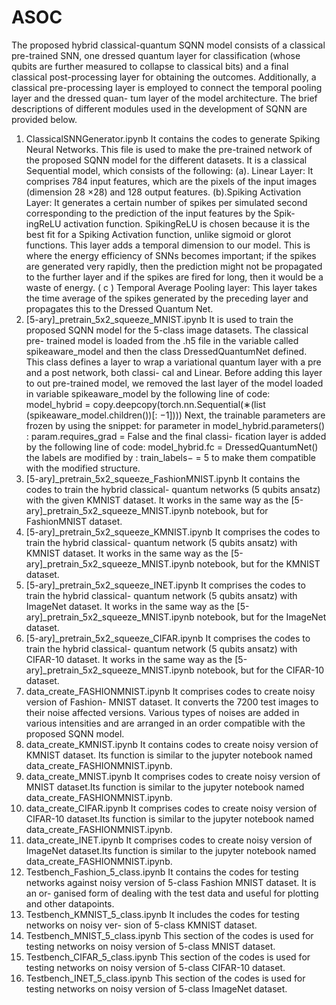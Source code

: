 # ASOC

The proposed hybrid classical-quantum
SQNN model consists of a classical pre-trained SNN, one
dressed quantum layer for classification (whose qubits are
further measured to collapse to classical bits) and a final
classical post-processing layer for obtaining the outcomes.
Additionally, a classical pre-processing layer is employed
to connect the temporal pooling layer and the dressed quan-
tum layer of the model architecture. The brief descriptions
of different modules used in the development of SQNN
are provided below.

1. ClassicalSNNGenerator.ipynb
It contains the codes to generate Spiking Neural
Networks. This file is used to make the pre-trained
network of the proposed SQNN model for the
different datasets. It is a classical Sequential
model, which consists of the following:
(a). Linear Layer: It comprises 784 input features,
which are the pixels of the input images (dimension
28 ×28) and 128 output features.
(b).Spiking Activation Layer: It generates a certain
number of spikes per simulated second corresponding
to the prediction of the input features by the Spik-
ingReLU activation function. SpikingReLU is chosen
because it is the best fit for a Spiking Activation
function, unlike sigmoid or glorot functions. This
layer adds a temporal dimension to our model. This 
is where the energy efficiency of SNNs becomes
important; if the spikes are generated very rapidly,
then the prediction might not be propagated to the
further layer and if the spikes are fired for long, then it
would be a waste of energy.
( c ) Temporal Average Pooling layer: This layer
takes the time average of the spikes generated by the
preceding layer and propagates this to the Dressed
Quantum Net.
2. [5-ary]_pretrain_5x2_squeeze_MNIST.ipynb
It is used to train the proposed SQNN model
for the 5-class image datasets. The classical pre-
trained model is loaded from the .h5 file in the
variable called spikeaware_model and then the
class DressedQuantumNet defined. This class
defines a layer to wrap a variational quantum
layer with a pre and a post network, both classi-
cal and Linear. Before adding this layer to out
pre-trained model, we removed the last layer of
the model loaded in variable spikeaware_model
by the following line of code: model_hybrid =
copy.deepcopy(torch.nn.Sequential(∗(list
(spikeaware_model.children())[: −1])))
Next, the trainable parameters are frozen
by using the snippet: for parameter in
model_hybrid.parameters() :
param.requires_grad = False and the final classi-
fication layer is added by the following line of code:
model_hybrid.fc = DressedQuantumNet() the
labels are modified by : train_labels− = 5 to make
them compatible with the modified structure.
3. [5-ary]_pretrain_5x2_squeeze_FashionMNIST.ipynb
It contains the codes to train the hybrid classical-
quantum networks (5 qubits ansatz) with the given
KMNIST dataset. It works in the same way as the
[5-ary]_pretrain_5x2_squeeze_MNIST.ipynb
notebook, but for FashionMNIST dataset.
4. [5-ary]_pretrain_5x2_squeeze_KMNIST.ipynb
It comprises the codes to train the hybrid classical-
quantum network (5 qubits ansatz) with KMNIST
dataset. It works in the same way as the
[5-ary]_pretrain_5x2_squeeze_MNIST.ipynb
notebook, but for the KMNIST dataset.
5. [5-ary]_pretrain_5x2_squeeze_INET.ipynb
It comprises the codes to train the hybrid classical-
quantum network (5 qubits ansatz) with ImageNet
dataset. It works in the same way as the
[5-ary]_pretrain_5x2_squeeze_MNIST.ipynb
notebook, but for the ImageNet dataset.
6. [5-ary]_pretrain_5x2_squeeze_CIFAR.ipynb
It comprises the codes to train the hybrid classical-
quantum network (5 qubits ansatz) with CIFAR-10
dataset. It works in the same way as the
[5-ary]_pretrain_5x2_squeeze_MNIST.ipynb
notebook, but for the CIFAR-10 dataset.
7. data_create_FASHIONMNIST.ipynb
It comprises codes to create noisy version of Fashion-
MNIST dataset. It converts the 7200 test images to
their noise affected versions. Various types of noises
are added in various intensities and are arranged in an
order compatible with the proposed SQNN model.
8. data_create_KMNIST.ipynb
It contains codes to create noisy version of KMNIST
dataset. Its function is similar to the jupyter notebook
named data_create_FASHIONMNIST.ipynb.
9. data_create_MNIST.ipynb
It comprises codes to create noisy version of MNIST
dataset.Its function is similar to the jupyter notebook
named data_create_FASHIONMNIST.ipynb.
10. data_create_CIFAR.ipynb
It comprises codes to create noisy version of CIFAR-10
dataset.Its function is similar to the jupyter notebook
named data_create_FASHIONMNIST.ipynb.
11. data_create_INET.ipynb
It comprises codes to create noisy version of ImageNet
dataset.Its function is similar to the jupyter notebook
named data_create_FASHIONMNIST.ipynb.
12. Testbench_Fashion_5_class.ipynb
It contains the codes for testing networks against noisy
version of 5-class Fashion MNIST dataset. It is an or-
ganised form of dealing with the test data and useful
for plotting and other datapoints.
13. Testbench_KMNIST_5_class.ipynb
It includes the codes for testing networks on noisy ver-
sion of 5-class KMNIST dataset.
14. Testbench_MNIST_5_class.ipynb
This section of the codes is used for testing networks
on noisy version of 5-class MNIST dataset.
15. Testbench_CIFAR_5_class.ipynb
This section of the codes is used for testing networks
on noisy version of 5-class CIFAR-10 dataset.
16. Testbench_INET_5_class.ipynb
This section of the codes is used for testing networks
on noisy version of 5-class ImageNet dataset.



